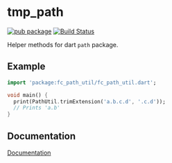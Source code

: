 # tmp_path

[![pub package](https://img.shields.io/pub/v/fc_path_util.svg)](https://pub.dev/packages/fc_path_util)
[![Build Status](https://github.com/flutter-cavalry/fc_path_util/workflows/Build/badge.svg)](https://github.com/flutter-cavalry/fc_path_util/actions)

Helper methods for dart `path` package.

## Example

```dart
import 'package:fc_path_util/fc_path_util.dart';

void main() {
  print(PathUtil.trimExtension('a.b.c.d', '.c.d'));
  // Prints 'a.b'
}
```

## Documentation

[Documentation](https://pub.dev/documentation/fc_path_util/latest/)
